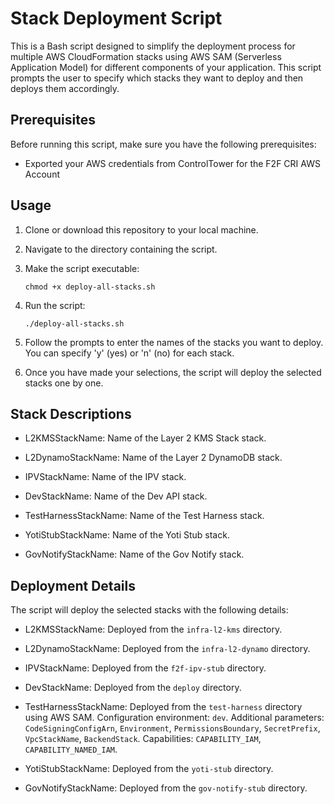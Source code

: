 Stack Deployment Script
=======================

This is a Bash script designed to simplify the deployment process for multiple AWS CloudFormation stacks using AWS SAM (Serverless Application Model) for different components of your application. This script prompts the user to specify which stacks they want to deploy and then deploys them accordingly.

Prerequisites
-------------

Before running this script, make sure you have the following prerequisites:

-  Exported your AWS credentials from ControlTower for the F2F CRI AWS Account

Usage
-----

1.  Clone or download this repository to your local machine.

2.  Navigate to the directory containing the script.

3.  Make the script executable:

    `chmod +x deploy-all-stacks.sh`

4.  Run the script:

    `./deploy-all-stacks.sh`

5.  Follow the prompts to enter the names of the stacks you want to deploy. You can specify 'y' (yes) or 'n' (no) for each stack.

6.  Once you have made your selections, the script will deploy the selected stacks one by one.

Stack Descriptions
------------------

-   L2KMSStackName: Name of the Layer 2 KMS Stack stack.

-   L2DynamoStackName: Name of the Layer 2 DynamoDB stack.

-   IPVStackName: Name of the IPV stack.

-   DevStackName: Name of the Dev API stack.

-   TestHarnessStackName: Name of the Test Harness stack.

-   YotiStubStackName: Name of the Yoti Stub stack.

-   GovNotifyStackName: Name of the Gov Notify stack.

Deployment Details
------------------

The script will deploy the selected stacks with the following details:

-   L2KMSStackName: Deployed from the `infra-l2-kms` directory.

-   L2DynamoStackName: Deployed from the `infra-l2-dynamo` directory.

-   IPVStackName: Deployed from the `f2f-ipv-stub` directory.

-   DevStackName: Deployed from the `deploy` directory.

-   TestHarnessStackName: Deployed from the `test-harness` directory using AWS SAM. Configuration environment: `dev`. Additional parameters: `CodeSigningConfigArn`, `Environment`, `PermissionsBoundary`, `SecretPrefix`, `VpcStackName`, `BackendStack`. Capabilities: `CAPABILITY_IAM`, `CAPABILITY_NAMED_IAM`.

-   YotiStubStackName: Deployed from the `yoti-stub` directory.

-   GovNotifyStackName: Deployed from the `gov-notify-stub` directory.